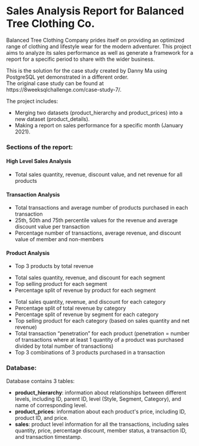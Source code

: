 # Sales Analysis Report for Balanced Tree Clothing Co.
<p>Balanced Tree Clothing Company prides itself on providing an optimized range of clothing and lifestyle wear for the modern adventurer. This project aims to analyze its sales performance as well as generate a framework for a report for a specific period to share with the wider business.</p>
<p>This is the solution for the case study created by Danny Ma using PostgreSQL yet demonstrated in a different order.<br>
The original case study can be found at https://8weeksqlchallenge.com/case-study-7/. </p>
<p>The project includes:
<ul>
<li>Merging two datasets (product_hierarchy and product_prices) into a new dataset (product_details).</li>
<li>Making a report on sales performance for a specific month (January 2021).</li>
</ul>

<h3>Sections of the report:</p>
<h4>High Level Sales Analysis</h4>
<ul>  
<li>Total sales quantity, revenue, discount value, and net revenue for all products</li>
</ul>
  
<h4>Transaction Analysis</h4>
<ul>
<li>Total transactions and average number of products purchased in each transaction</li>
<li>25th, 50th and 75th percentile values for the revenue and average discount value per transaction</li>
<li>Percentage number of transactions, average revenue, and discount value of member and non-members
</ul>

<h4>Product Analysis</h4>
<ul>
<li>Top 3 products by total revenue</li>
<p>
<li>Total sales quantity, revenue, and discount for each segment</li>
<li>Top selling product for each segment</li>
<li>Percentage split of revenue by product for each segment</li>
<p>
<li>Total sales quantity, revenue, and discount for each category</li>
<li>Percentage split of total revenue by category</li>
<li>Percentage split of revenue by segment for each category</li>
<li>Top selling product for each category (based on sales quantity and net revenue)</li>

<li>Total transaction “penetration” for each product (penetration = number of transactions where at least 1 quantity of a product was purchased divided by total number of transactions)</li>
<li>Top 3 combinations of 3 products purchased in a transaction</li>
</ul>

<h3>Database:</h3>
<p>Database contains 3 tables:
<ul>
<li><strong>product_hierarchy</strong>: information about relationships between different levels, including ID, parent ID, level (Style, Segment, Category), and name of corresponding level.</li>
<li><strong>product_prices</strong>: information about each product's price, including ID, product ID, and price.</li>
<li><strong>sales</strong>: product level information for all the transactions, including sales quantity, price, percentage discount, member status, a transaction ID, and transaction timestamp.</li>
</ul>




